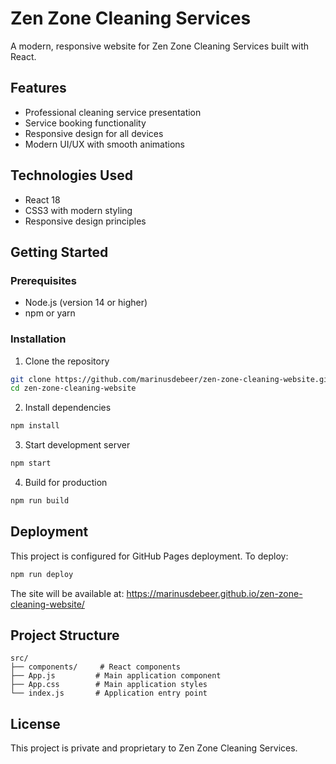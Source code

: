 # Zen Zone Cleaning Services

A modern, responsive website for Zen Zone Cleaning Services built with React.

## Features

- Professional cleaning service presentation
- Service booking functionality
- Responsive design for all devices
- Modern UI/UX with smooth animations

## Technologies Used

- React 18
- CSS3 with modern styling
- Responsive design principles

## Getting Started

### Prerequisites

- Node.js (version 14 or higher)
- npm or yarn

### Installation

1. Clone the repository

```bash
git clone https://github.com/marinusdebeer/zen-zone-cleaning-website.git
cd zen-zone-cleaning-website
```

2. Install dependencies

```bash
npm install
```

3. Start development server

```bash
npm start
```

4. Build for production

```bash
npm run build
```

## Deployment

This project is configured for GitHub Pages deployment. To deploy:

```bash
npm run deploy
```

The site will be available at: https://marinusdebeer.github.io/zen-zone-cleaning-website/

## Project Structure

```
src/
├── components/     # React components
├── App.js         # Main application component
├── App.css        # Main application styles
└── index.js       # Application entry point
```

## License

This project is private and proprietary to Zen Zone Cleaning Services.
